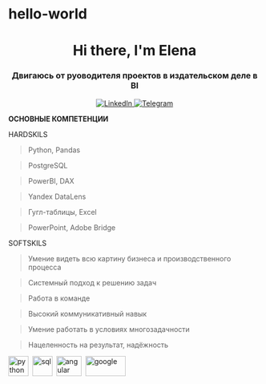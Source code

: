 # hello-world
<div id="header" align="center">
	<h1>Hi there, I'm Elena</h1>
	<h3>Двигаюсь от руоводителя проектов в издательском деле в BI</h3>
</div>

<div id="socials" align="center">
<a href="linkedin-url">
	<img src="https://img.shields.io/badge/LinkedIn-blue?style=for-the-badge&logo=linkedin&logoColor=white" alt="LinkedIn"/>
</a>
	<a href="telegram-url">
		<img src="https://img.shields.io/badge/Telegram-blue?style=for-the-badge&logo=telegram&logoColor=white" alt="Telegram"/>
	</a>
</div>

**ОСНОВНЫЕ КОМПЕТЕНЦИИ**

HARDSKILS

>Python, Pandas

>PostgreSQL

>PowerBI, DAX

>Yandex DataLens

>Гугл-таблицы, Excel

>PowerPoint, Adobe Bridge 

SOFTSKILS

>Умение видеть всю картину бизнеса и производственного процесса

>Системный подход к решению задач

>Работа в команде

>Высокий коммуникативный навык

>Умение работать в условиях многозадачности
  
>Нацеленность на результат, надёжность

<img src="https://s3.dualstack.us-east-2.amazonaws.com/pythondotorg-assets/media/files/python-logo-only.svg" title="python" width="40" height="40"/>&nbsp;
<img src="https://cdn.jsdelivr.net/gh/devicons/devicon/icons/postgresql/postgresql-original.svg" title="sql" width="40" height="40"/>&nbsp;
<img src="https://mir-s3-cdn-cf.behance.net/projects/max_808/f24399104326413.Y3JvcCwyODM1LDIyMTcsMCwzMDg.png" title="angular" width="50" height="40"/>&nbsp;
<img src="https://pvtest.ru/wp-content/uploads/8/c/5/8c5c3e565fdff8cc07b3e5885c5ce9b2.jpeg" title="google" width="80" height="40"/>&nbsp;
